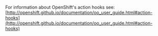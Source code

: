For information about OpenShift's action hooks see: [http://openshift.github.io/documentation/oo_user_guide.html#action-hooks](http://openshift.github.io/documentation/oo_user_guide.html#action-hooks)
